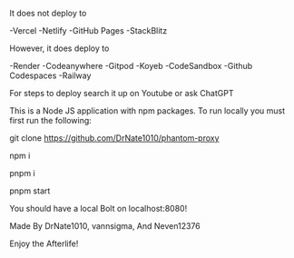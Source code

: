 It does not deploy to 

-Vercel
-Netlify
-GitHub Pages
-StackBlitz

However, it does deploy to

-Render
-Codeanywhere
-Gitpod
-Koyeb
-CodeSandbox
-Github Codespaces
-Railway

For steps to deploy search it up on Youtube or ask ChatGPT

This is a Node JS application with npm packages. To run locally you must first run the following:

git clone https://github.com/DrNate1010/phantom-proxy

npm i

pnpm i

pnpm start

You should have a local Bolt on localhost:8080!

Made By DrNate1010, vannsigma, And Neven12376

Enjoy the Afterlife!

